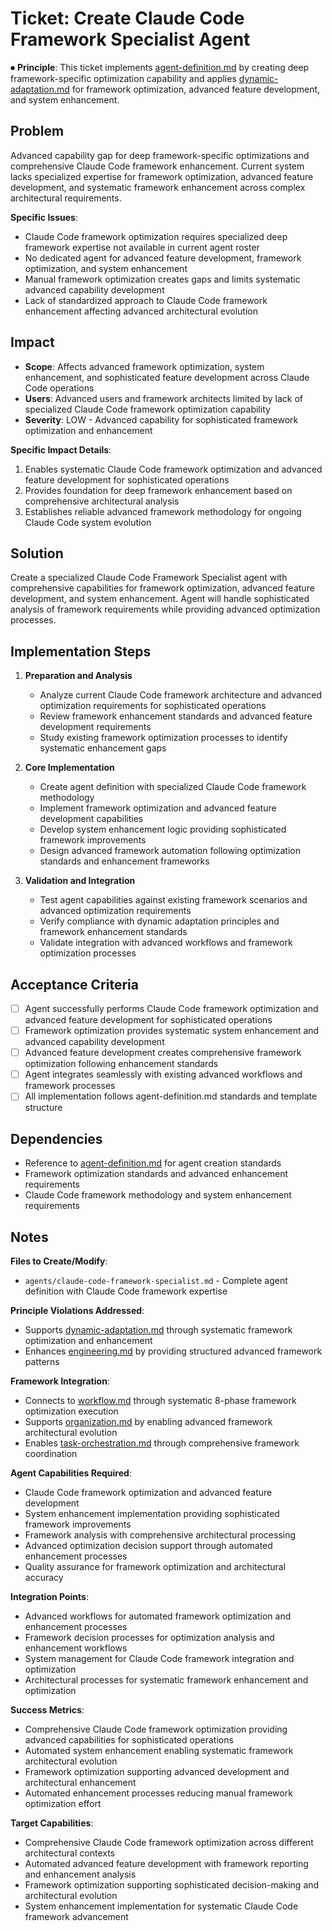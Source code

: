 
# Ticket: Create Claude Code Framework Specialist Agent

⏺ **Principle**: This ticket implements [agent-definition.md](../../../docs/agents-docs/agent-definition.md) by creating deep framework-specific optimization capability and applies [dynamic-adaptation.md](../../../docs/principles/dynamic-adaptation.md) for framework optimization, advanced feature development, and system enhancement.

## Problem

Advanced capability gap for deep framework-specific optimizations and comprehensive Claude Code framework enhancement. Current system lacks specialized expertise for framework optimization, advanced feature development, and systematic framework enhancement across complex architectural requirements.

**Specific Issues**:
- Claude Code framework optimization requires specialized deep framework expertise not available in current agent roster
- No dedicated agent for advanced feature development, framework optimization, and system enhancement
- Manual framework optimization creates gaps and limits systematic advanced capability development
- Lack of standardized approach to Claude Code framework enhancement affecting advanced architectural evolution

## Impact

- **Scope**: Affects advanced framework optimization, system enhancement, and sophisticated feature development across Claude Code operations
- **Users**: Advanced users and framework architects limited by lack of specialized Claude Code framework optimization capability
- **Severity**: LOW - Advanced capability for sophisticated framework optimization and enhancement

**Specific Impact Details**:
1. Enables systematic Claude Code framework optimization and advanced feature development for sophisticated operations
2. Provides foundation for deep framework enhancement based on comprehensive architectural analysis
3. Establishes reliable advanced framework methodology for ongoing Claude Code system evolution

## Solution

Create a specialized Claude Code Framework Specialist agent with comprehensive capabilities for framework optimization, advanced feature development, and system enhancement. Agent will handle sophisticated analysis of framework requirements while providing advanced optimization processes.

## Implementation Steps

1. **Preparation and Analysis**
   - Analyze current Claude Code framework architecture and advanced optimization requirements for sophisticated operations
   - Review framework enhancement standards and advanced feature development requirements
   - Study existing framework optimization processes to identify systematic enhancement gaps

2. **Core Implementation**
   - Create agent definition with specialized Claude Code framework methodology
   - Implement framework optimization and advanced feature development capabilities
   - Develop system enhancement logic providing sophisticated framework improvements
   - Design advanced framework automation following optimization standards and enhancement frameworks

3. **Validation and Integration**
   - Test agent capabilities against existing framework scenarios and advanced optimization requirements
   - Verify compliance with dynamic adaptation principles and framework enhancement standards
   - Validate integration with advanced workflows and framework optimization processes

## Acceptance Criteria

- [ ] Agent successfully performs Claude Code framework optimization and advanced feature development for sophisticated operations
- [ ] Framework optimization provides systematic system enhancement and advanced capability development
- [ ] Advanced feature development creates comprehensive framework optimization following enhancement standards
- [ ] Agent integrates seamlessly with existing advanced workflows and framework processes
- [ ] All implementation follows agent-definition.md standards and template structure

## Dependencies

- Reference to [agent-definition.md](../../../docs/agents-docs/agent-definition.md) for agent creation standards
- Framework optimization standards and advanced enhancement requirements
- Claude Code framework methodology and system enhancement requirements

## Notes

**Files to Create/Modify**:
- `agents/claude-code-framework-specialist.md` - Complete agent definition with Claude Code framework expertise

**Principle Violations Addressed**:
- Supports [dynamic-adaptation.md](../../../docs/principles/dynamic-adaptation.md) through systematic framework optimization and enhancement
- Enhances [engineering.md](../../../docs/principles/engineering.md) by providing structured advanced framework patterns

**Framework Integration**:
- Connects to [workflow.md](../../../docs/principles/workflow.md) through systematic 8-phase framework optimization execution
- Supports [organization.md](../../../docs/principles/organization.md) by enabling advanced framework architectural evolution
- Enables [task-orchestration.md](../../../docs/principles/task-orchestration.md) through comprehensive framework coordination

**Agent Capabilities Required**:
- Claude Code framework optimization and advanced feature development
- System enhancement implementation providing sophisticated framework improvements
- Framework analysis with comprehensive architectural processing
- Advanced optimization decision support through automated enhancement processes
- Quality assurance for framework optimization and architectural accuracy

**Integration Points**:
- Advanced workflows for automated framework optimization and enhancement processes
- Framework decision processes for optimization analysis and enhancement workflows
- System management for Claude Code framework integration and optimization
- Architectural processes for systematic framework enhancement and optimization

**Success Metrics**:
- Comprehensive Claude Code framework optimization providing advanced capabilities for sophisticated operations
- Automated system enhancement enabling systematic framework architectural evolution
- Framework optimization supporting advanced development and architectural enhancement
- Automated enhancement processes reducing manual framework optimization effort

**Target Capabilities**:
- Comprehensive Claude Code framework optimization across different architectural contexts
- Automated advanced feature development with framework reporting and enhancement analysis
- Framework optimization supporting sophisticated decision-making and architectural evolution
- System enhancement implementation for systematic Claude Code framework advancement
